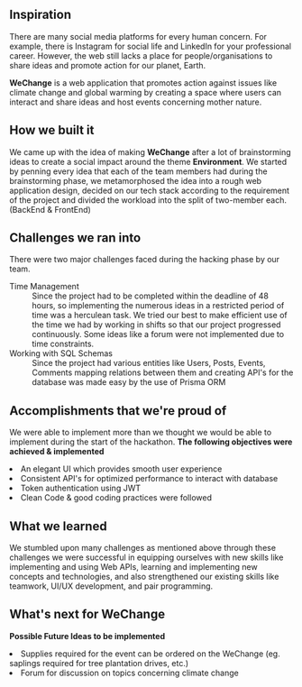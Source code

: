## Inspiration
There are many social media platforms for every human concern. For example, there is Instagram for social life and LinkedIn for your professional career. However, the web still lacks a place for people/organisations to share ideas and promote action for our planet, Earth.

**WeChange**  is a web application that promotes action against issues like climate change and global warming by creating a space where users can interact and share ideas and host events concerning mother nature. 

## How we built it
We came up with the idea of making **WeChange** after a lot of brainstorming ideas to create a social impact around the theme **Environment**.
We started by penning every idea that each of the team members had during the brainstorming phase, we metamorphosed the idea into a rough web application design,
decided on our tech stack according to the requirement of the project and divided the workload into the split of two-member each. (BackEnd & FrontEnd)

## Challenges we ran into
There were two major challenges faced during the hacking phase by our team.
<dl>
<dt>Time Management</dt>
<dd> Since the project had to be completed within the deadline of 48 hours, so implementing the numerous ideas in a restricted period of time was a herculean task. We tried our best to make efficient use of the time we had by working in shifts so that our project progressed continuously. Some ideas like a forum were not implemented due to time constraints. </dd>

<dt>Working with SQL Schemas</dt>
<dd> Since the project had various entities like Users, Posts, Events, Comments mapping relations between them and creating API's for the database was made easy by the use of Prisma ORM </dd>
</dl>

## Accomplishments that we're proud of
We were able to implement more than we thought we would be able to implement during the start of the hackathon. 
<b>The following objectives were achieved & implemented</b>
<li>An elegant UI which provides smooth user experience</li>
<li>Consistent API's for optimized performance to interact with database</li>
<li>Token authentication using JWT </li>
<li>Clean Code & good coding practices were followed</li>

## What we learned
We stumbled upon many challenges as mentioned above through these challenges we were successful in equipping ourselves with new skills like implementing and using Web APIs, learning and implementing new concepts and technologies, and also strengthened
our existing skills like teamwork, UI/UX development, and pair programming.

## What's next for WeChange

**Possible Future Ideas to be implemented**
<li>Supplies required for the event can be ordered on the WeChange (eg. saplings required for tree plantation drives, etc.) </li>
<li> Forum for discussion on topics concerning climate change</li>